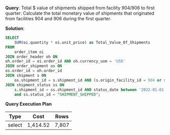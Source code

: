 **Query**: Total $ value of shipments shipped from facility 904/906 to first quarter:
Calculate the total monetary value of shipments that originated from facilities 904 and 906 during the first quarter.

**Solution**:
```sql
SELECT
	SUM(oi.quantity * oi.unit_price) as Total_Value_Of_Shipments
FROM
	order_item oi
JOIN order_header oh ON
oh.order_id = oi.order_id AND oh.currency_uom = 'USD'
JOIN order_shipment os ON
os.order_id = oh.order_id
JOIN shipment s ON
	os.shipment_id = s.shipment_id AND (s.origin_facility_id = 904 or s.origin_facility_id = 906)
JOIN shipment_status ss ON
	s.shipment_id = ss.shipment_id AND status_date between '2022-01-01' and '2022-01-31'
	and ss.status_id = "SHIPMENT_SHIPPED";
```
**Query Execution Plan**

| Type | Cost     |   Rows |
| --- |----------| --- |
select | 1,414.52 | 7,807
